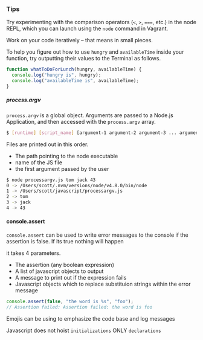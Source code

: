 ### Tips

Try experimenting with the comparison operators (`<`, `>`, `===`, etc.) in the node REPL, which you can launch using the `node` command in Vagrant.

Work on your code iteratively – that means in small pieces.

To help you figure out how to use `hungry` and `availableTime` inside your function, try outputting their values to the Terminal as follows.

```javascript
function whatToDoForLunch(hungry, availableTime) {
  console.log("hungry is", hungry);
  console.log("availableTime is", availableTime);
}
```

##### process.argv

`process.argv` is a global object. Arguments are passed to a Node.js Application, and then accessed with the `process.argv` array.

```bash
$ [runtime] [script_name] [argument-1 argument-2 argument-3 ... argument-n]
```

Files are printed out in this order.

- The path pointing to the node executable
- name of the JS file
- the first argument passed by the user

```bash
$ node processargv.js tom jack 43
0 -> /Users/scott/.nvm/versions/node/v4.8.0/bin/node
1 -> /Users/scott/javascript/processargv.js
2 -> tom
3 -> jack
4 -> 43
```

#### console.assert

`console.assert` can be used to write error messages to the console if the assertion is false. If its true nothing will happen

it takes 4 parameters.

- The assertion (any boolean expression)
- A list of javascript objects to output
- A message to print out if the expression fails
- Javascript objects which to replace substituion strings within the error message

```javascript
console.assert(false, "the word is %s", "foo");
// Assertion failed: Assertion failed: the word is foo
```

Emojis can be using to emphasize the code base and log messages

Javascript does not hoist `initializations` ONLY `declarations`

